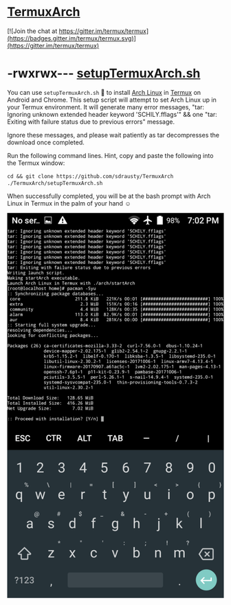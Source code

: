 # [TermuxArch](https://github.com/sdrausty/TermuxArch)

[![Join the chat at https://gitter.im/termux/termux](https://badges.gitter.im/termux/termux.svg)](https://gitter.im/termux/termux)

# -rwxrwx--- [setupTermuxArch.sh](https://github.com/sdrausty/TermuxArch/blob/master/setupTermuxArch.sh)

You can use `setupTermuxArch.sh` 📲 to install [Arch Linux](http://mirror.archlinuxarm.org/os/) in [Termux](https://wiki.termux.com/) on Android and Chrome. This setup script will attempt to set Arch Linux up in your Termux environment. It  will generate many error messages, \"tar: Ignoring unknown extended header keyword 'SCHILY.fflags'\" && one \"tar: Exiting with failure status due to previous errors\" message.

Ignore these messages, and please wait patiently as tar decompresses the download once completed.

Run the following command lines. Hint, copy and paste the following into the Termux window: 

```
cd && git clone https://github.com/sdrausty/TermuxArch
./TermuxArch/setupTermuxArch.sh

```

When successfully completed, you will be at the bash prompt with Arch Linux in Termux in the palm of your hand ☺

![Linux on Android](./archntoau.png)
